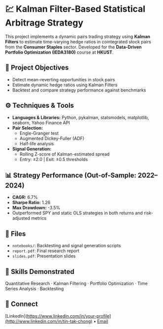 # 💹 Kalman Filter-Based Statistical Arbitrage Strategy

This project implements a dynamic pairs trading strategy using **Kalman Filters** to estimate time-varying hedge ratios in cointegrated stock pairs from the **Consumer Staples** sector. Developed for the **Data-Driven Portfolio Optimization (IEDA3180)** course at **HKUST**.

## 🧠 Project Objectives
- Detect mean-reverting opportunities in stock pairs
- Estimate dynamic hedge ratios using Kalman Filters
- Backtest and compare strategy performance against benchmarks

## ⚙️ Techniques & Tools
- **Languages & Libraries:** Python, pykalman, statsmodels, matplotlib, seaborn, Yahoo Finance API
- **Pair Selection:**
  - Engle-Granger test
  - Augmented Dickey-Fuller (ADF)
  - Half-life analysis
- **Signal Generation:**
  - Rolling Z-score of Kalman-estimated spread
  - Entry: ±2.0 | Exit: ±0.5 thresholds

## 📊 Strategy Performance (Out-of-Sample: 2022–2024)
- **CAGR:** 6.7%
- **Sharpe Ratio:** 1.26
- **Max Drawdown:** -3.5%
- Outperformed SPY and static OLS strategies in both returns and risk-adjusted metrics

## 📂 Files
- `notebooks/`: Backtesting and signal generation scripts
- `report.pdf`: Final research report
- `slides.pdf`: Presentation slides

## 🧰 Skills Demonstrated
Quantitative Research · Kalman Filtering · Portfolio Optimization · Time Series Analysis · Backtesting

## 🔗 Connect
[LinkedIn](https://www.linkedin.com/in/your-profile](http://www.linkedin.com/in/tin-tak-chong) • [Email](mailto:chongtt062@gmail.com)
